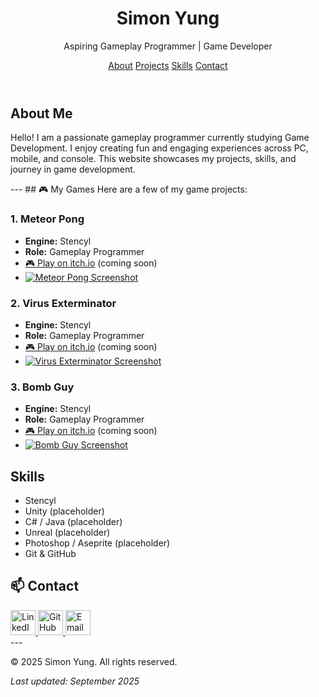 

  <!-- Header -->
  <header>
    <h1>Simon Yung</h1>
    <p>Aspiring Gameplay Programmer | Game Developer
    <nav>
      <a href="#about">About</a>
      <a href="#projects">Projects</a>
      <a href="#skills">Skills</a>
      <a href="#contact">Contact</a>
    </nav>
  </header>
  
  <!-- About -->
  <section id="about">
    <h2>About Me</h2>
    <p>Hello! I am a passionate gameplay programmer currently studying Game Development. 
       I enjoy creating fun and engaging experiences across PC, mobile, and console. 
       This website showcases my projects, skills, and journey in game development.</p>
  </section>
---
 <!-- Projects -->
## 🎮 My Games
Here are a few of my game projects:

### 1. Meteor Pong
- **Engine:** Stencyl
- **Role:** Gameplay Programmer
- [🎮 Play on itch.io](https://your-game-link.com) (coming soon)
- [![Meteor Pong Screenshot](https://i.postimg.cc/764s2v5h/Meteor-Pong-Main-Title-Screen.png)](meteor-pong.html)


### 2. Virus Exterminator
- **Engine:** Stencyl
- **Role:** Gameplay Programmer
- [🎮 Play on itch.io](https://your-game-link.com) (coming soon)
- [![Virus Exterminator Screenshot](https://i.postimg.cc/8km8w4Gx/Virus-Exterminator-Main-Title-Screen.png)](virus-exterminator.html)


### 3. Bomb Guy
- **Engine:** Stencyl
- **Role:** Gameplay Programmer
- [🎮 Play on itch.io](https://your-game-link.com) (coming soon)
- [![Bomb Guy Screenshot](https://i.postimg.cc/dQrQFGY9/Bomb-Guy-Main-Title-Screen.png)](bomb-guy.html)

 <!-- Skills -->
  <section id="skills" class="skills">
    <h2>Skills</h2>
    <ul>
      <li>Stencyl</li>
      <li>Unity (placeholder)</li>
      <li>C# / Java (placeholder)</li>
      <li>Unreal (placeholder)</li>
      <li>Photoshop / Aseprite (placeholder)</li>
      <li>Git & GitHub</li>
    </ul>
  </section>

<!-- Contact -->
## 📫 Contact
 <div class="social-icons">
 <!-- LinkedIn -->
  <a href="https://www.linkedin.com/in/simon-yung-1061351a4/" target="_blank">
  <img src="https://cdn-icons-png.flaticon.com/512/2111/2111499.png" 
       alt="LinkedIn" width="40" height="40">
  </a>

  <!-- GitHub -->
  <a href="https://github.com/Simonyung007" target="_blank">
    <img src="https://cdn-icons-png.flaticon.com/512/2111/2111432.png" width="40" alt="GitHub">
  </a>
  <!-- Email -->
  <a href="mailto:simonyung007@gmail.com ">
    <img src="https://cdn-icons-png.flaticon.com/512/732/732200.png" width="40" alt="Email">
  </a>
</div>
---

  <!-- Footer -->
  <footer>
    <p>&copy; 2025 Simon Yung. All rights reserved.</p>
  </footer>

</body>
</html>

*Last updated: September 2025*
